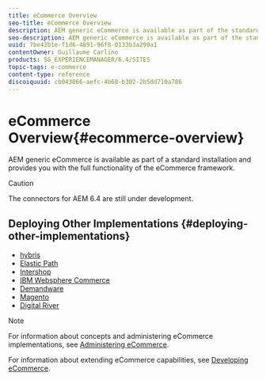 ```yaml
---
title: eCommerce Overview
seo-title: eCommerce Overview
description: AEM generic eCommerce is available as part of the standard installation and provides you with the full functionality of the eCommerce framework.  
seo-description: AEM generic eCommerce is available as part of the standard installation and provides you with the full functionality of the eCommerce framework.  
uuid: 7be42b1e-f1d6-4891-96f8-0133b3a299a1
contentOwner: Guillaume Carlino
products: SG_EXPERIENCEMANAGER/6.4/SITES
topic-tags: e-commerce
content-type: reference
discoiquuid: cb043066-aefc-4b68-b302-2b5dd710a786
---
```


# eCommerce Overview{#ecommerce-overview}

AEM generic eCommerce is available as part of a standard installation and provides you with the full functionality of the eCommerce framework.

>[!CAUTION]
>
>The connectors for AEM 6.4 are still under development.

## Deploying Other Implementations {#deploying-other-implementations}

* [hybris](/help/sites-deploying/hybris.md)
* [Elastic Path](/help/sites-deploying/elasticpath.md)
* [Intershop](/help/sites-deploying/intershop.md)
* [IBM Websphere Commerce](/help/sites-deploying/ibm-websphere.md)
* [Demandware](/help/sites-deploying/demandware.md)
* [Magento](/help/sites-deploying/magento.md)
* [Digital River](/help/sites-deploying/digital-river.md)

>[!NOTE]
>
>For information about concepts and administering eCommerce implementations, see [Administering eCommerce](/help/sites-administering/ecommerce.md).
>
>For information about extending eCommerce capabilities, see [Developing eCommerce](/help/sites-developing/ecommerce.md).

